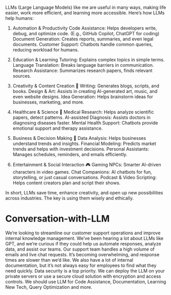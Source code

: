 LLMs (Large Language Models) like me are useful in many ways, making life easier, work more efficient, and learning more accessible. Here’s how LLMs help humans:

1. Automation & Productivity 
Code Assistance: Helps developers write, debug, and optimize code. (E.g., GitHub Copilot, ChatGPT for coding)
Document Generation: Creates reports, summaries, and even legal documents.
Customer Support: Chatbots handle common queries, reducing workload for humans.

2. Education & Learning 
Tutoring: Explains complex topics in simple terms.
Language Translation: Breaks language barriers in communication.
Research Assistance: Summarizes research papers, finds relevant sources.

3. Creativity & Content Creation 🎨
Writing: Generates blogs, scripts, and books.
Design & Art: Assists in creating AI-generated art, music, and even website designs.
Idea Generation: Helps brainstorm ideas for businesses, marketing, and more.

4. Healthcare & Science 🏥
Medical Research: Helps analyze scientific papers, detect patterns.
AI-assisted Diagnosis: Assists doctors in diagnosing diseases faster.
Mental Health Support: Chatbots provide emotional support and therapy assistance.

5. Business & Decision Making 💼
Data Analysis: Helps businesses understand trends and insights.
Financial Modeling: Predicts market trends and helps with investment decisions.
Personal Assistants: Manages schedules, reminders, and emails efficiently.

6. Entertainment & Social Interaction 🎮
Gaming NPCs: Smarter AI-driven characters in video games.
Chat Companions: AI chatbots for fun, storytelling, or just casual conversations.
Podcast & Video Scripting: Helps content creators plan and script their shows.

In short, LLMs save time, enhance creativity, and open up new possibilities across industries. The key is using them wisely and ethically. 

# Conversation-with-LLM
We’re looking to streamline our customer support operations and improve internal knowledge management. 
We’ve been hearing a lot about LLMs like GPT, and we’re curious if they could help us automate responses, analyze data, and assist our teams.
Our support team handles a high volume of emails and live chat requests. 
It’s becoming overwhelming, and response times are slower than we’d like. 
We also have a lot of internal documentation, but it’s not always easy for employees to find what they need quickly.
Data security is a top priority. We can deploy the LLM on your private servers or use a secure cloud solution with encryption and access controls.
We should use LLM for Code Assistance, Documentation, Learning New Tech, Query Optimization and more.
